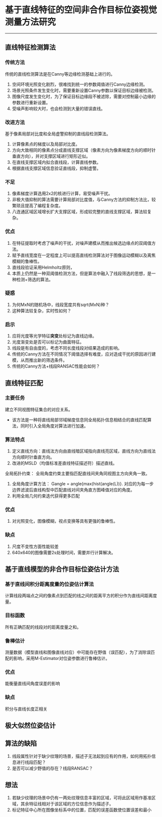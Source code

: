 
# 基于直线特征的空间非合作目标位姿视觉测量方法研究 
-------------
## 直线特征检测算法 
### 传统方法
传统的直线检测算法是在Canny等边缘检测基础上进行的。
1. 空间环境光照变化剧烈，很难找到统一的参数阈值进行Canny边缘检测。
2. 场景光照条件发生变化时，需要重新设置Canny参数以保证目标边缘被检测。
3. 图像尺度发生变化时，为了保证目标边缘段不被滤除，需要对控制最小边缘的参数进行重新设置。
4. 受噪声影响较大时，也会检测到大量的错误直线。 

### 改进方法
基于像素局部对比度和全局虚警抑制的直线段检测算法。
1. 计算像素点的梯度以及局部对比度。
2. 方向大致相同的像素点分成直线支撑区域（像素方向为像素梯度方向的顺时针垂直方向），并对支撑区域进行矩形近似。
3. 在直线支撑区域内拟合直线段，计算直线参数。
4. 根据直线支撑区域信息验证直线段，抑制虚警。

### 不足
1. 像素梯度计算选用2x2的核进行计算，易受噪声干扰。
2. 非极大值抑制的算法需要计算局部对比度值，与Canny方法的抑制方法比，较繁琐且提高了编程复杂度。
3. 八连通区域区域增长扩大支撑区域，形成较完整的直线支撑区域，算法较复杂。

### 优点
1. 在特征提取时考虑了噪声的干扰，对噪声建模从而推出候选边缘点的双阈值方法。
2. 赋予直线宽度在一定程度上可以提高直线检测算法对于图像运动模糊以及离焦模糊的鲁棒性。
3. 直线段验证采用Helmholtz原则，
4. 本质上仍然是一种双阈值检测方法，但是算法中融入了线段筛选的思想，是一种检测+筛选的算法。

### 疑惑
1. 为何MxN的随机场中，线段宽度共有sqrt(MxN)种？
2. 这种算法较复杂，实时性如何？

### 启示
1. 应将光度等光学特征**突变**处标记为直线边缘。
2. 光度渐变处是否可以标记为曲面特征。
3. 线段是有自由度的，考虑不同长度线段对结果造成的影响。
4. 传统的Canny方法在不同情况下阈值选择有难度，应对造成干扰的原因进行建模，从而推出新的筛选条件。
5. 传统的Canny方法+线段RANSAC性能会如何？

## 直线特征匹配
### 主要任务
建立不同视图特征集合的对应关系。
* 该方法是一种将直线局部邻域梯度信息同全局拓扑信息相结合的直线匹配算法，同时引入全局角度对算法进行加速。

### 算法特点
1. 定义直线方向：直线法方向由直线暗区域指向直线亮区域，直线方向为直线法方向顺时针垂直方向。 
2. 改进的MSLD（均值标准差直线特征描述符）描述直线。

全局拓扑约束：
全局角度约束主要指匹配直线间夹角同视图主方向夹角一致。
1. 全局角度计算方法： Gangle = angle{max(hist(angle(L))}. 对应的为每一步边界滤波后直线构型中匹配直线对间夹角直方图峰值对应的角度。
2. 利用全局几何约束迭代获得更多匹配

### 优点
1. 对光照变化，图像模糊，视点变换等具有更强的鲁棒性。

### 缺点
1. 尺度不变性方面性能较差
2. 640x640的图像需要2s处理时间，需要并行计算解决。

## 基于直线模型的非合作目标位姿估计方法
### 基于直线间积分距离度量的位姿估计算法 
计算线段两端点之间的像素点到匹配的线之间的距离平方的积分作为直线间距离度量。
### 目标函数
所有正确匹配的线段对的距离度量之和。
### 鲁棒估计
测量数据（模型直线和图像直线对应）中可能存在野值（误匹配），为了消除误匹配的影响，采用M-Estimator对位姿参数进行鲁棒估计。 
### 优点
能衡量直线间角度误差的影响

### 缺点
积分与直线长度正相关

## 极大似然位姿估计

## 算法的缺陷
1. 线段属性针对于缺少纹理的场景，描述子无法起到应有的作用，如何用拓扑信息进行线段匹配？
1. 是否可以减少野值的存在？线段RANSAC？

## 想法
1. 若缺少纹理的场景中仍有一两处纹理信息丰富的区域，可将此区域用作基准区域，其余特征线相对于该区域的方位信息作为描述子。
2. 标记特征中心所在图像坐标系中的位置，匹配的误差函数使位置误差和最小
